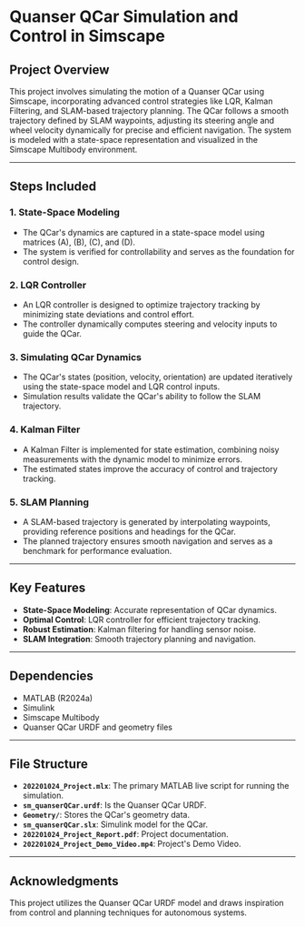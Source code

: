 # Quanser QCar Simulation and Control in Simscape

## **Project Overview**
This project involves simulating the motion of a Quanser QCar using Simscape, incorporating advanced control strategies like LQR, Kalman Filtering, and SLAM-based trajectory planning. The QCar follows a smooth trajectory defined by SLAM waypoints, adjusting its steering angle and wheel velocity dynamically for precise and efficient navigation. The system is modeled with a state-space representation and visualized in the Simscape Multibody environment.

---

## **Steps Included**

### 1. **State-Space Modeling**
- The QCar's dynamics are captured in a state-space model using matrices \(A\), \(B\), \(C\), and \(D\).
- The system is verified for controllability and serves as the foundation for control design.

### 2. **LQR Controller**
- An LQR controller is designed to optimize trajectory tracking by minimizing state deviations and control effort.
- The controller dynamically computes steering and velocity inputs to guide the QCar.

### 3. **Simulating QCar Dynamics**
- The QCar's states (position, velocity, orientation) are updated iteratively using the state-space model and LQR control inputs.
- Simulation results validate the QCar's ability to follow the SLAM trajectory.

### 4. **Kalman Filter**
- A Kalman Filter is implemented for state estimation, combining noisy measurements with the dynamic model to minimize errors.
- The estimated states improve the accuracy of control and trajectory tracking.

### 5. **SLAM Planning**
- A SLAM-based trajectory is generated by interpolating waypoints, providing reference positions and headings for the QCar.
- The planned trajectory ensures smooth navigation and serves as a benchmark for performance evaluation.

---

## **Key Features**
- **State-Space Modeling**: Accurate representation of QCar dynamics.
- **Optimal Control**: LQR controller for efficient trajectory tracking.
- **Robust Estimation**: Kalman filtering for handling sensor noise.
- **SLAM Integration**: Smooth trajectory planning and navigation.

---

## **Dependencies**
- MATLAB (R2024a)
- Simulink
- Simscape Multibody
- Quanser QCar URDF and geometry files

---

## **File Structure**
- **`202201024_Project.mlx`**: The primary MATLAB live script for running the simulation.
- **`sm_quanserQCar.urdf`**: Is the Quanser QCar URDF.
- **`Geometry/`**: Stores the QCar's geometry data.
- **`sm_quanserQCar.slx`**: Simulink model for the QCar.
- **`202201024_Project_Report.pdf`**: Project documentation.
- **`202201024_Project_Demo_Video.mp4`**: Project's Demo Video.

---

## **Acknowledgments**
This project utilizes the Quanser QCar URDF model and draws inspiration from control and planning techniques for autonomous systems.

